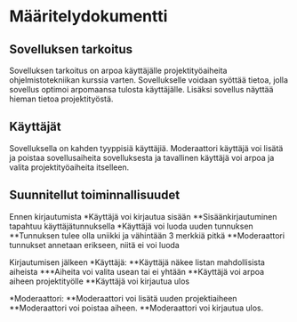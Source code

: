 # Määritelydokumentti

## Sovelluksen tarkoitus

Sovelluksen tarkoitus on arpoa käyttäjälle projektityöaiheita ohjelmistotekniikan kurssia varten. Sovellukselle voidaan syöttää tietoa, jolla sovellus optimoi arpomaansa tulosta käyttäjälle. Lisäksi sovellus näyttää hieman tietoa projektityöstä.

## Käyttäjät

Sovelluksella on kahden tyyppisiä käyttäjiä. Moderaattori käyttäjä voi lisätä ja poistaa sovellusaiheita sovelluksesta ja tavallinen käyttäjä voi arpoa ja valita projektityöaiheita itselleen.

## Suunnitellut toiminnallisuudet

Ennen kirjautumista
   *Käyttäjä voi kirjautua sisään
       **Sisäänkirjautuminen tapahtuu käyttäjätunnuksella
   *Käyttäjä voi luoda uuden tunnuksen
       **Tunnuksen tulee olla uniikki ja vähintään 3 merkkiä pitkä
       **Moderaattori tunnukset annetaan erikseen, niitä ei voi luoda

Kirjautumisen jälkeen
   *Käyttäjä:
       **Käyttäjä näkee listan mahdollisista aiheista
           ***Aiheita voi valita usean tai ei yhtään
       **Käyttäjä voi arpoa aiheen projektityölle
       **Käyttäjä voi kirjautua ulos

   *Moderaattori:
       **Moderaattori voi lisätä uuden projektiaiheen
       **Moderaattori voi poistaa aiheen.
       **Moderaattori voi kirjautua ulos. 
